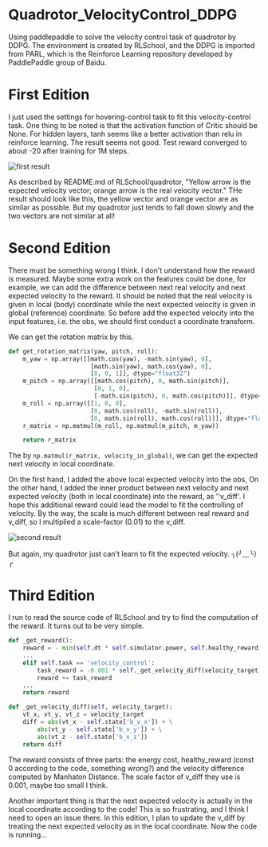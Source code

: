 # Quadrotor_VelocityControl_DDPG
Using paddlepaddle to solve the velocity control task of quadrotor by DDPG. The environment is created by RLSchool, and the DDPG is imported from PARL, which is the Reinforce Learning repository developed by PaddlePaddle group of Baidu.

# First Edition

I just used the settings for hovering-control task to fit this velocity-control task. One thing to be noted is that the activation function of Critic should be None. For hidden layers, tanh seems like a better activation than relu in reinforce learning.
The result seems not good. Test reward converged to about -20 after training for 1M steps.

![first result](./fig/1st.gif)

As described by README.md of RLSchool/quadrotor, "Yellow arrow is the expected velocity vector; orange arrow is the real velocity vector." THe result should look like this, the yellow vector and orange vector are as similar as possible. 
But my quadrotor just tends to fall down slowly and the two vectors are not similar at all! 

# Second Edition
There must be something wrong I think. I don't understand how the reward is measured. Maybe some extra work on the features could be done, for example, we can add the difference between next real velocity and next expected velocity to the reward.
It should be noted that the real velocity is given in local (body) coordinate while the next expected velocity is given in global (reference) coordinate. So before add the expected velocity into the input features, i.e. the obs, we should first conduct a coordinate transform.

We can get the rotation matrix by this.
```python
def get_rotation_matrix(yaw, pitch, roll):
    m_yaw = np.array([[math.cos(yaw), -math.sin(yaw), 0],
                       [math.sin(yaw), math.cos(yaw), 0],
                       [0, 0, 1]], dtype="float32")
    m_pitch = np.array([[math.cos(pitch), 0, math.sin(pitch)],
                        [0, 1, 0],
                        [-math.sin(pitch), 0, math.cos(pitch)]], dtype="float32")
    m_roll = np.array([[1, 0, 0],
                       [0, math.cos(roll), -math.sin(roll)],
                       [0, math.sin(roll), math.cos(roll)]], dtype="float32")
    r_matrix = np.matmul(m_roll, np.matmul(m_pitch, m_yaw))

    return r_matrix
```
The by ```np.matmul(r_matrix, velocity_in_global)```, we can get the expected next velocity in local coordinate.

On the first hand, I added the above local expected velocity into the obs, On the other hand, I added the inner product between next velocity and next expected velocity (both in local coordinate) into the reward, as ''v_diff'.
I hope this additional reward could lead the model to fit the controlling of velocity. By the way, the scale is much different between real reward and v_diff, so I multiplied a scale-factor (0.01) to the v_diff.

![second result](./fig/2nd.gif)

But again, my quadrotor just can't learn to fit the expected velocity. ╮(╯﹏╰）╭

# Third Edition
I run to read the source code of RLSchool and try to find the computation of the reward. It turns out to be very simple.
```python
def _get_reward():
    reward = - min(self.dt * self.simulator.power, self.healthy_reward)
    ...
    elif self.task == 'velocity_control':
        task_reward = -0.001 * self._get_velocity_diff(velocity_target)
        reward += task_reward
    ...
    return reward

def _get_velocity_diff(self, velocity_target):
    vt_x, vt_y, vt_z = velocity_target
    diff = abs(vt_x - self.state['b_v_x']) + \
        abs(vt_y - self.state['b_v_y']) + \
        abs(vt_z - self.state['b_v_z'])
    return diff
```
The reward consists of three parts: the energy cost, healthy_reward (const 0 according to the code, something wrong?) and the velocity difference computed by Manhaton Distance.
The scale factor of v_diff they use is 0.001, maybe too small I think.

Another important thing is that the next expected velocity is actually in the local coordinate according to the code!
This is so frustrating, and I think I need to open an issue there. In this edition, I plan to update the v_diff by treating the next expected velocity as in the local coordinate.
Now the code is running...

